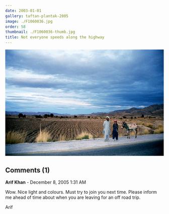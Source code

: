 ```yaml
---
date: 2003-01-01
gallery: taftan-plantak-2005
image: ./F1060036.jpg
order: 58
thumbnail: ./F1060036-thumb.jpg
title: Not everyone speeds along the highway
---
```


![Not everyone speeds along the highway](./F1060036.jpg)

<div id="comments">

## Comments (1)

<div id="comment">

**Arif Khan** - December  8, 2005  1:31 AM

Wow. Nice light and colours. Must try to join you next time. Please inform me ahead of time about when you are leaving for an off road trip.

Arif

</div>

</div>